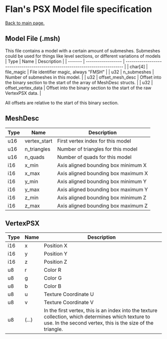 # Flan's PSX Model file specification
[Back to main page.](../README.md)

## Model File (.msh)
This file contains a model with a certain amount of submeshes. Submeshes could be used for things like level sections, or different variations of models
| Type    | Name               | Description                                                                   |
| ------- | ------------------ | ----------------------------------------------------------------------------- |
| char[4] | file_magic         | File identifier magic, always "FMSH"                                          |
| u32     | n_submeshes        | Number of submeshes in this model.                                            |
| u32     | offset_mesh_desc   | Offset into the binary section to the start of the array of MeshDesc structs. |
| u32     | offset_vertex_data | Offset into the binary section to the start of the raw VertexPSX data.        |

All offsets are relative to the start of this binary section.

## MeshDesc
| Type | Name         | Description                         |
| ---- | ------------ | ----------------------------------- |
| u16  | vertex_start | First vertex index for this model   |
| u16  | n_triangles  | Number of triangles for this model  |
| u16  | n_quads      | Number of quads for this model      |
| i16  | x_min        | Axis aligned bounding box minimum X |
| i16  | x_max        | Axis aligned bounding box maximum X |
| i16  | y_min        | Axis aligned bounding box minimum Y |
| i16  | y_max        | Axis aligned bounding box maximum Y |
| i16  | z_min        | Axis aligned bounding box minimum Z |
| i16  | z_max        | Axis aligned bounding box maximum Z |

## VertexPSX
| Type | Name          | Description                                                                    |
| ---- | ------------- | ------------------------------------------------------------------------------ |
| i16  | x             | Position X                                                                     |
| i16  | y             | Position Y                                                                     |
| i16  | z             | Position Z                                                                     |
| u8   | r             | Color R                                                                        |
| u8   | g             | Color G                                                                        |
| u8   | b             | Color B                                                                        |
| u8   | u             | Texture Coordinate U                                                           |
| u8   | v             | Texture Coordinate V                                                           |
| u8   | (...)         | In the first vertex, this is an index into the texture collection, which determines which texture to use. In the second vertex, this is the size of the triangle.|